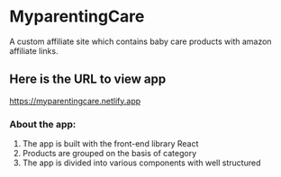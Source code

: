 # MyparentingCare
A custom affiliate site which contains baby care products with amazon affiliate links.

## Here is the URL to view app
https://myparentingcare.netlify.app

### About the app:
1. The app is built with the front-end library React
2. Products are grouped on the basis of category
3. The app is divided into various components with well structured
